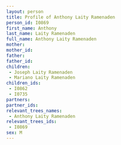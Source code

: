 ```yaml
---
layout: person
title: Profile of Anthony Laity Ramenaden
person_id: I0869
first_name: Anthony
last_name: Laity Ramenaden
full_name: Anthony Laity Ramenaden
mother: 
mother_id: 
father: 
father_id: 
children:
 - Joseph Laity Ramenaden
 - Mariano Laity Ramenaden
children_ids:
 - I0862
 - I0735
partners:
partner_ids:
relevant_trees_names:
 - Anthony Laity Ramenaden
relevant_trees_ids:
 - I0869
sex: M
---
```


